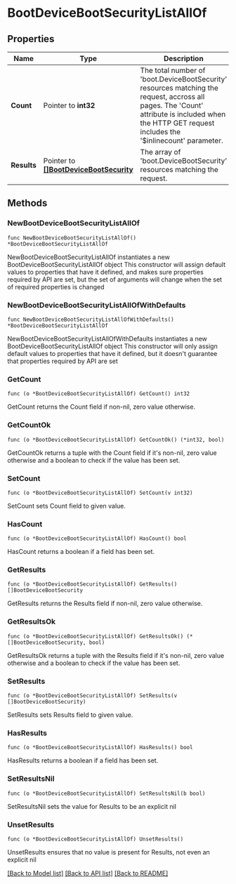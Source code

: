 # BootDeviceBootSecurityListAllOf

## Properties

Name | Type | Description | Notes
------------ | ------------- | ------------- | -------------
**Count** | Pointer to **int32** | The total number of &#39;boot.DeviceBootSecurity&#39; resources matching the request, accross all pages. The &#39;Count&#39; attribute is included when the HTTP GET request includes the &#39;$inlinecount&#39; parameter. | [optional] 
**Results** | Pointer to [**[]BootDeviceBootSecurity**](BootDeviceBootSecurity.md) | The array of &#39;boot.DeviceBootSecurity&#39; resources matching the request. | [optional] 

## Methods

### NewBootDeviceBootSecurityListAllOf

`func NewBootDeviceBootSecurityListAllOf() *BootDeviceBootSecurityListAllOf`

NewBootDeviceBootSecurityListAllOf instantiates a new BootDeviceBootSecurityListAllOf object
This constructor will assign default values to properties that have it defined,
and makes sure properties required by API are set, but the set of arguments
will change when the set of required properties is changed

### NewBootDeviceBootSecurityListAllOfWithDefaults

`func NewBootDeviceBootSecurityListAllOfWithDefaults() *BootDeviceBootSecurityListAllOf`

NewBootDeviceBootSecurityListAllOfWithDefaults instantiates a new BootDeviceBootSecurityListAllOf object
This constructor will only assign default values to properties that have it defined,
but it doesn't guarantee that properties required by API are set

### GetCount

`func (o *BootDeviceBootSecurityListAllOf) GetCount() int32`

GetCount returns the Count field if non-nil, zero value otherwise.

### GetCountOk

`func (o *BootDeviceBootSecurityListAllOf) GetCountOk() (*int32, bool)`

GetCountOk returns a tuple with the Count field if it's non-nil, zero value otherwise
and a boolean to check if the value has been set.

### SetCount

`func (o *BootDeviceBootSecurityListAllOf) SetCount(v int32)`

SetCount sets Count field to given value.

### HasCount

`func (o *BootDeviceBootSecurityListAllOf) HasCount() bool`

HasCount returns a boolean if a field has been set.

### GetResults

`func (o *BootDeviceBootSecurityListAllOf) GetResults() []BootDeviceBootSecurity`

GetResults returns the Results field if non-nil, zero value otherwise.

### GetResultsOk

`func (o *BootDeviceBootSecurityListAllOf) GetResultsOk() (*[]BootDeviceBootSecurity, bool)`

GetResultsOk returns a tuple with the Results field if it's non-nil, zero value otherwise
and a boolean to check if the value has been set.

### SetResults

`func (o *BootDeviceBootSecurityListAllOf) SetResults(v []BootDeviceBootSecurity)`

SetResults sets Results field to given value.

### HasResults

`func (o *BootDeviceBootSecurityListAllOf) HasResults() bool`

HasResults returns a boolean if a field has been set.

### SetResultsNil

`func (o *BootDeviceBootSecurityListAllOf) SetResultsNil(b bool)`

 SetResultsNil sets the value for Results to be an explicit nil

### UnsetResults
`func (o *BootDeviceBootSecurityListAllOf) UnsetResults()`

UnsetResults ensures that no value is present for Results, not even an explicit nil

[[Back to Model list]](../README.md#documentation-for-models) [[Back to API list]](../README.md#documentation-for-api-endpoints) [[Back to README]](../README.md)


